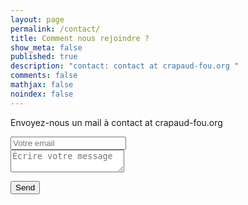 ```yaml
---
layout: page
permalink: /contact/
title: Comment nous rejoindre ?
show_meta: false
published: true
description: "contact: contact at crapaud-fou.org "
comments: false
mathjax: false
noindex: false
---
```


Envoyez-nous un mail à <i class="fa fa-envelope-o"></i> contact at crapaud-fou.org


<form method="POST" action="http://formspree.io/shelley@crapaud-fou.org">
<div class="contact-form">
  <input type="email" class="contact-box" name="email" placeholder="Votre email">
</div>

<div class="contact-form">
  <textarea class="contact-box" name="message" placeholder="Écrire votre message"></textarea>
</div>

  <button type="submit" id="contact-button">Send</button>
</form>

